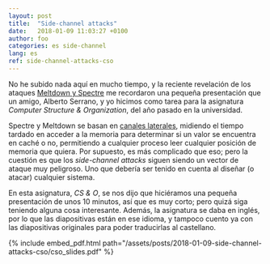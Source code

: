 ```yaml
---
layout: post
title:  "Side-channel attacks"
date:	2018-01-09 11:03:27 +0100
author: foo
categories: es side-channel
lang: es
ref: side-channel-attacks-cso
---
```


No he subido nada aquí en mucho tiempo, y la reciente revelación de los ataques
[Meltdown y Spectre](https://meltdownattack.com/) me recordaron una pequeña presentación
que un amigo, Alberto Serrano, y yo hicimos como tarea para la asignatura
_Computer Structure & Organization_, del año pasado en la universidad.

Spectre y Meltdown se basan en
[canales laterales](https://es.wikipedia.org/wiki/Ataque_de_canal_lateral), midiendo el
tiempo tardado en acceder a la memoria para determinar si un valor se encuentra en caché
o no, permitiendo a cualquier proceso leer cualquier posición de memoria que quiera. Por
supuesto, es más complicado que eso; pero la cuestión es que los _side-channel attacks_
siguen siendo un vector de ataque muy peligroso. Uno que debería ser tenido en cuenta al
diseñar (o atacar) cualquier sistema.

En esta asignatura, _CS & O_, se nos dijo que hiciéramos una pequeña presentación de
unos 10 minutos, así que es muy corto; pero quizá siga teniendo alguna cosa interesante.
Además, la asignatura se daba en inglés, por lo que las diapositivas están en ese idioma,
y tampoco cuento ya con las diapositivas originales para poder traducirlas al castellano.

{% include embed_pdf.html
	path="/assets/posts/2018-01-09-side-channel-attacks-cso/cso_slides.pdf"
%}
